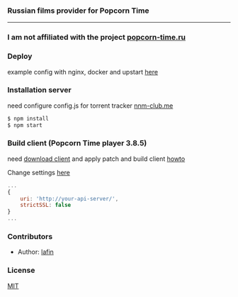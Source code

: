 ### Russian films provider for Popcorn Time
___

### I am not affiliated with the project [popcorn-time.ru](http://popcorn-time.ru/)

### Deploy
example config with nginx, docker and upstart [here](SETUP.md)

### Installation server
need configure config.js for torrent tracker [nnm-club.me](http://nnm-club.me)

```bash
$ npm install
$ npm start
```

### Build client (Popcorn Time player 3.8.5)
need [download client](https://git.popcorntime.io/popcorntime/desktop/repository/archive.zip?ref=v0.3.8-5) and apply patch and build client [howto](https://git.popcorntime.io/popcorntime/desktop/tree/v0.3.8-5)

Change settings [here](https://git.popcorntime.io/popcorntime/desktop/blob/v0.3.8-5/src/app/settings.js#L107-124)
```js
...
{
    uri: 'http://your-api-server/',
    strictSSL: false
}
...
```

### Contributors

 * Author: [lafin](https://github.com/lafin)

### License

  [MIT](LICENSE)
